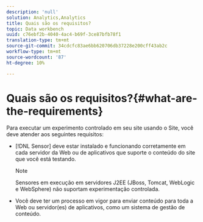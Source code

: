 ```yaml
---
description: 'null'
solution: Analytics,Analytics
title: Quais são os requisitos?
topic: Data workbench
uuid: c76ebf2b-4040-4ac4-b69f-3ce87bfb78f1
translation-type: tm+mt
source-git-commit: 34cdcfc83ae6bb620706db37228e200cff43ab2c
workflow-type: tm+mt
source-wordcount: '87'
ht-degree: 10%

---
```



# Quais são os requisitos?{#what-are-the-requirements}

Para executar um experimento controlado em seu site usando o Site, você deve atender aos seguintes requisitos:

* [!DNL Sensor] deve estar instalado e funcionando corretamente em cada servidor da Web ou de aplicativos que suporte o conteúdo do site que você está testando.

   >[!NOTE]
   >
   >Sensores em execução em servidores J2EE (JBoss, Tomcat, WebLogic e WebSphere) não suportam experimentação controlada.

* Você deve ter um processo em vigor para enviar conteúdo para toda a Web ou servidor(es) de aplicativos, como um sistema de gestão de conteúdo.

